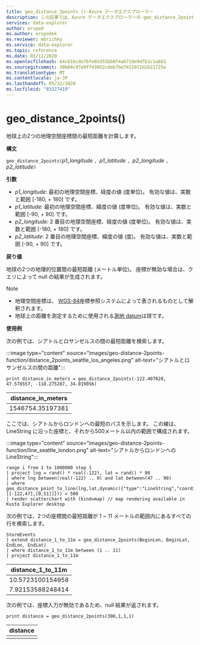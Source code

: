 ```yaml
---
title: geo_distance_2points ()-Azure データエクスプローラー
description: この記事では、Azure データエクスプローラーの geo_distance_2points () について説明します。
services: data-explorer
author: orspod
ms.author: orspodek
ms.reviewer: mbrichko
ms.service: data-explorer
ms.topic: reference
ms.date: 03/11/2020
ms.openlocfilehash: 64c61bcde7bfe02d55bb0f4a6719e9d7b1c1a681
ms.sourcegitcommit: 39b04c97e9ff43052cdeb7be7422072d2b21725e
ms.translationtype: MT
ms.contentlocale: ja-JP
ms.lasthandoff: 05/12/2020
ms.locfileid: "83227419"
---
```

# <a name="geo_distance_2points"></a>geo_distance_2points()

地球上の2つの地理空間座標間の最短距離を計算します。

**構文**

`geo_distance_2points(`*p1_longitude* `, `*p1_latitude* `, `*p2_longitude* `, `*p2_latitude*`)`

**引数**

* *p1_longitude*: 最初の地理空間座標、経度の値 (度単位)。 有効な値は、実数と範囲 [-180, + 180] です。
* *p1_latitude*: 最初の地理空間座標、緯度の値 (度単位)。 有効な値は、実数と範囲 [-90, + 90] です。
* *p2_longitude*: 2 番目の地理空間座標、経度の値 (度単位)。 有効な値は、実数と範囲 [-180, + 180] です。
* *p2_latitude*: 2 番目の地理空間座標、緯度の値 (度)。 有効な値は、実数と範囲 [-90, + 90] です。

**戻り値**

地球の2つの地理的位置間の最短距離 (メートル単位)。 座標が無効な場合は、クエリによって null の結果が生成されます。

> [!NOTE]
> * 地理空間座標は、 [WGS-84](https://earth-info.nga.mil/GandG/update/index.php?action=home)座標参照システムによって表されるものとして解釈されます。
> * 地球上の距離を測定するために使用される[測地 datum](https://en.wikipedia.org/wiki/Geodetic_datum)は球です。

**使用例**

次の例では、シアトルとロサンゼルスの間の最短距離を検索します。

:::image type="content" source="images/geo-distance-2points-function/distance_2points_seattle_los_angeles.png" alt-text="シアトルとロサンゼルスの間の距離":::

<!-- csl: https://help.kusto.windows.net/Samples -->
```kusto
print distance_in_meters = geo_distance_2points(-122.407628, 47.578557, -118.275287, 34.019056)
```

| distance_in_meters |
|--------------------|
| 1546754.35197381   |

ここでは、シアトルからロンドンへの最短のパスを示します。 この線は、LineString に沿った座標と、それから500メートル以内の範囲で構成されます。

:::image type="content" source="images/geo-distance-2points-function/line_seattle_london.png" alt-text="シアトルからロンドンへの LineString":::

<!-- csl: https://help.kusto.windows.net/Samples -->
```kusto
range i from 1 to 1000000 step 1
| project lng = rand() * real(-122), lat = rand() * 90
| where lng between(real(-122) .. 0) and lat between(47 .. 90)
| where geo_distance_point_to_line(lng,lat,dynamic({"type":"LineString","coordinates":[[-122,47],[0,51]]})) < 500
| render scatterchart with (kind=map) // map rendering available in Kusto Explorer desktop
```

次の例では、2つの座標間の最短距離が 1 ~ 11 メートルの範囲内にあるすべての行を検索します。

<!-- csl: https://help.kusto.windows.net/Samples -->
```kusto
StormEvents
| extend distance_1_to_11m = geo_distance_2points(BeginLon, BeginLat, EndLon, EndLat)
| where distance_1_to_11m between (1 .. 11)
| project distance_1_to_11m
```

| distance_1_to_11m |
|-------------------|
| 10.5723100154958  |
| 7.92153588248414  |

次の例では、座標入力が無効であるため、null 結果が返されます。

<!-- csl: https://help.kusto.windows.net/Samples -->
```kusto
print distance = geo_distance_2points(300,1,1,1)
```

| distance |
|----------|
|          |
